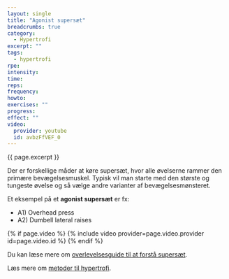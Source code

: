 ```yaml
---
layout: single
title: "Agonist supersæt"
breadcrumbs: true
category:
  - Hypertrofi
excerpt: ""
tags:
  - hypertrofi
rpe: 
intensity: 
time: 
reps: 
frequency: 
howto:
exercises: ""
progress:
effect: ""
video:
  provider: youtube
  id: avbzFfVEF_0
---
```


{{ page.excerpt }}

Der er forskellige måder at køre supersæt, hvor alle øvelserne rammer den primære bevægelsesmuskel. Typisk vil man starte med den største og tungeste øvelse og så vælge andre varianter af bevægelsesmønsteret.

Et eksempel på et **agonist supersæt** er fx:

- A1) Overhead press
- A2) Dumbell lateral raises

{% if page.video %}
  {% include video provider=page.video.provider id=page.video.id %}
{% endif %}

Du kan læse mere om [overlevelsesguide til at forstå supersæt](/guide-superset/).


Læs mere om [metoder til hypertrofi](/hypertrofi-metoder/).
